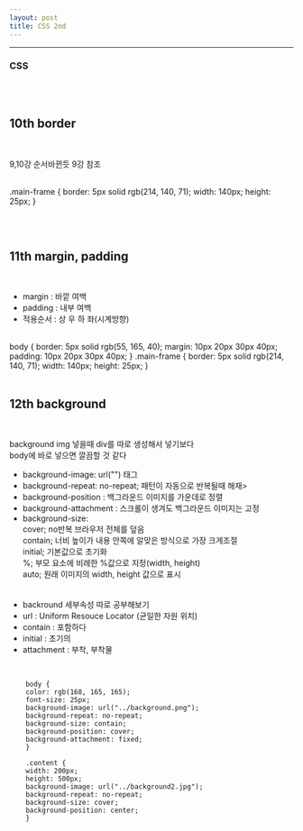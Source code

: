 ```yaml
---
layout: post
title: CSS 2nd
---
```


---

### CSS

<br><br>

## 10th border

<br>

9,10강 순서바뀐듯 9강 참조

<br>
        .main-frame {
        border: 5px solid rgb(214, 140, 71);
        width: 140px;
        height: 25px;
        }

<br><br>

## 11th margin, padding

<br>

- margin : 바깥 여백 <br>
- padding : 내부 여백 <br>
- 적용순서 : 상 우 하 좌(시계방향)

<br>
        body {
        border: 5px solid rgb(55, 165, 40);
        margin: 10px 20px 30px 40px;
        padding: 10px 20px 30px 40px;
        }
        .main-frame {
        border: 5px solid rgb(214, 140, 71);
        width: 140px;
        height: 25px;
        }
<br><br>

## 12th background

<br>

background img 넣을때 div를 따로 생성해서 넣기보다<br>
body에 바로 넣으면 깔끔할 것 같다<br>

- background-image: url("") 태그<br>
- background-repeat: no-repeat; 패턴이 자동으로 반복될때 해재><br>
- background-position : 백그라운드 이미지를 가운데로 정렬<br>
- background-attachment : 스크롤이 생겨도 백그라운드 이미지는 고정<br>
- background-size: <br>
  cover; no반복 브라우저 전체를 덮음<br>
  contain; 너비 높이가 내용 안쪽에 알맞은 방식으로 가장 크게조절<br>
  initial; 기본값으로 초기화<br>
  %; 부모 요소에 비례한 %값으로 지정(width, height)<br>
  auto; 원래 이미지의 width, height 값으로 표시<br>
  <br><br>
- backround 세부속성 따로 공부해보기<br>
- url : Uniform Resouce Locator (균일한 자원 위치)<br>
- contain : 포함하다<br>
- initial : 초기의<br>
- attachment : 부착, 부착물

<br>

        body {
        color: rgb(168, 165, 165);
        font-size: 25px;
        background-image: url("../background.png");
        background-repeat: no-repeat;
        background-size: contain;
        background-position: cover;
        background-attachment: fixed;
        }

        .content {
        width: 200px;
        height: 500px;
        background-image: url("../background2.jpg");
        background-repeat: no-repeat;
        background-size: cover;
        background-position: center;
        }

<br>
